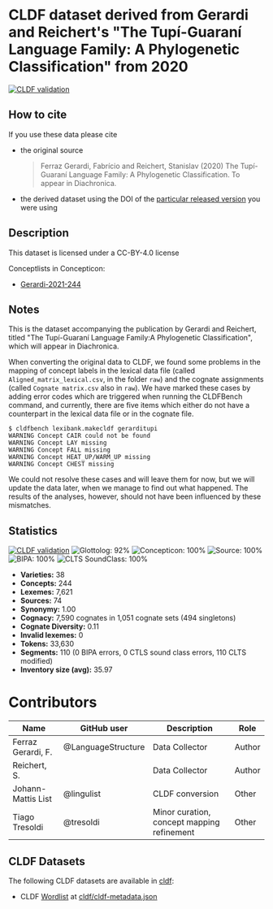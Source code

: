 # CLDF dataset derived from Gerardi and Reichert's "The Tupí-Guaraní Language Family: A Phylogenetic Classification" from 2020

[![CLDF validation](https://github.com/lexibank/gerarditupi/workflows/CLDF-validation/badge.svg)](https://github.com/lexibank/gerarditupi/actions?query=workflow%3ACLDF-validation)

## How to cite

If you use these data please cite
- the original source
  > Ferraz Gerardi, Fabrício and Reichert, Stanislav (2020) The Tupí-Guaraní Language Family: A Phylogenetic Classification. To appear in Diachronica.
- the derived dataset using the DOI of the [particular released version](../../releases/) you were using

## Description


This dataset is licensed under a CC-BY-4.0 license


Conceptlists in Concepticon:
- [Gerardi-2021-244](https://concepticon.clld.org/contributions/Gerardi-2021-244)
## Notes

This is the dataset accompanying the publication by Gerardi and Reichert, titled "The Tupí-Guaraní Language Family:A Phylogenetic Classification", which will appear in Diachronica. 

When converting the original data to CLDF, we found some problems in the mapping of concept labels in the lexical data file (called `Aligned_matrix_lexical.csv`, in the folder `raw`) and the cognate assignments (called `Cognate matrix.csv` also in `raw`). We have marked these cases by adding error codes which are triggered when running the CLDFBench command, and currently, there are five items which either do not have a counterpart in the lexical data file or in the cognate file.

```
$ cldfbench lexibank.makecldf gerarditupi
WARNING Concept CAIR could not be found
WARNING Concept LAY missing
WARNING Concept FALL missing
WARNING Concept HEAT_UP/WARM_UP missing
WARNING Concept CHEST missing
```

We could not resolve these cases and will leave them for now, but we will update the data later, when we manage to find out what happened. The results of the analyses, however, should not have been influenced by these mismatches.



## Statistics


[![CLDF validation](https://github.com/lexibank/gerarditupi/workflows/CLDF-validation/badge.svg)](https://github.com/lexibank/gerarditupi/actions?query=workflow%3ACLDF-validation)
![Glottolog: 92%](https://img.shields.io/badge/Glottolog-92%25-green.svg "Glottolog: 92%")
![Concepticon: 100%](https://img.shields.io/badge/Concepticon-100%25-brightgreen.svg "Concepticon: 100%")
![Source: 100%](https://img.shields.io/badge/Source-100%25-brightgreen.svg "Source: 100%")
![BIPA: 100%](https://img.shields.io/badge/BIPA-100%25-brightgreen.svg "BIPA: 100%")
![CLTS SoundClass: 100%](https://img.shields.io/badge/CLTS%20SoundClass-100%25-brightgreen.svg "CLTS SoundClass: 100%")

- **Varieties:** 38
- **Concepts:** 244
- **Lexemes:** 7,621
- **Sources:** 74
- **Synonymy:** 1.00
- **Cognacy:** 7,590 cognates in 1,051 cognate sets (494 singletons)
- **Cognate Diversity:** 0.11
- **Invalid lexemes:** 0
- **Tokens:** 33,630
- **Segments:** 110 (0 BIPA errors, 0 CTLS sound class errors, 110 CLTS modified)
- **Inventory size (avg):** 35.97

# Contributors

Name | GitHub user | Description | Role
--- | --- | --- | ---
Ferraz Gerardi, F. | @LanguageStructure | Data Collector | Author
Reichert, S. | | Data Collector | Author
Johann-Mattis List | @lingulist | CLDF conversion | Other
Tiago Tresoldi | @tresoldi | Minor curation, concept mapping refinement | Other




## CLDF Datasets

The following CLDF datasets are available in [cldf](cldf):

- CLDF [Wordlist](https://github.com/cldf/cldf/tree/master/modules/Wordlist) at [cldf/cldf-metadata.json](cldf/cldf-metadata.json)
